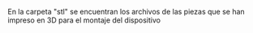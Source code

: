 En la carpeta "stl" se encuentran los archivos de las piezas que se han impreso en 3D para el montaje del dispositivo
